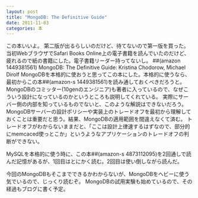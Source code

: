 ```yaml
---
layout: post
title: "MongoDB: The Definitive Guide"
date: 2011-11-03
categories: 本
---
```

この本いいよ。
第二版が出るらしいのだけど、待てないので第一版を買った。
当初WebブラウザでSafari Books Online上の電子書籍を読んでいたのだけど、疲れるので紙の書籍にした。電子書籍リーダー持ってないし。
##(amazon 1449381561)  MongoDB: The Definitive Guide: Kristina Chodorow, Michael Dirolf
MongoDBを本格的に使おうと思ってこの本にした。本格的に使うなら、最初からこの本##(amazon-s 1449381561)を読み通しておくべきだろうと。
MongoDBのコミッター(10genのエンジニア)も著者に入っているので、なぜこういう設計になっているのかというところも説明してくれている。
実際にサーバー側の内部を知っているものでないと、このような解説はできないだろう。
MongoDBサーバーの設計ポリシーや実装上のトレードオフを最初から理解しておくことは重要だと思う。結果、MongoDBの適用範囲を間違えなくて済む。
トレードオフがわからないままだと、「ここは設計上律速するはずなので、部分的にmemcaced使っとこか」というようなアプリケーションのトレードオフの判断ができない。

MySQLを本格的に使う時に、この本##(amazon-s 4873112095)を2回通しで読んだ記憶があるが、1回目はとにかく読む。2回目は使い倒しながら読んだ。

今回のMongoDBもそこまでできるかわからないが、MongoDBをヘビーに使う気でいるので、じっくり読むぞ。
MongoDBの試用実験も始めているので、その経過もブログに書く予定。
